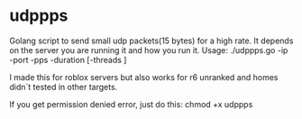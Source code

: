 # udppps

Golang script to send small udp packets(15 bytes) for a high rate. It depends on the server you are running it and how you run it.
Usage: ./udppps.go -ip <ip> -port <port> -pps <pps> -duration <duration> [-threads <threads>]

I made this for roblox servers but also works for r6 unranked and homes didn´t tested in other targets.

If you get permission denied error, just do this: chmod +x udppps
